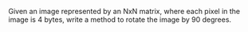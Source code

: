 Given an image represented by an NxN matrix, where each pixel in the image is 4 bytes, write a method to rotate the image by 90 degrees.